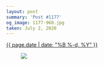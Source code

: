 ```yaml
---
layout: post
summary: 'Post #1177'
og_image: 1177-960.jpg
taken: July 2, 2020
---
```


<div class="post">
 <time>
  <a href="/1177">
   {{ page.date | date: "%B %-d, %Y" }}
  </a>
 </time>
 <a href="/1177">
  <figure data-taken="7/2/2020">
   <img sizes="(min-width: 700px) 50vw, calc(100vw - 2rem)" src="{{ site.assets_url }}/1177-480.jpg" srcset="{{ site.assets_url }}/1177-240.jpg 240w, {{ site.assets_url }}/1177-480.jpg 480w, {{ site.assets_url }}/1177-720.jpg 720w, {{ site.assets_url }}/1177-960.jpg 960w"/>
  </figure>
 </a>
</div>
